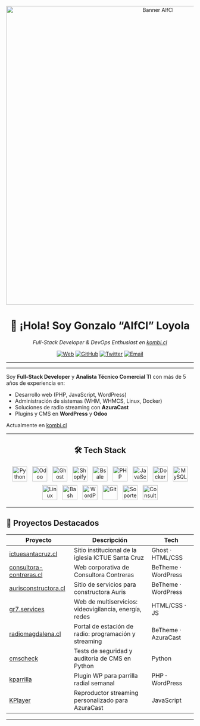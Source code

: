 <!-- Banner opcional -->
<!-- Banner -->
<p align="center">
  <img src="https://alf.cl/wp-content/uploads/2025/03/logo.webp" alt="Banner AlfCl" width="800" />
</p>


<!-- Título -->
<h1 align="center">👋 ¡Hola! Soy Gonzalo “AlfCl” Loyola</h1>

<!-- Subtítulo pequeño -->
<p align="center"><em>Full-Stack Developer & DevOps Enthusiast en <a href="https://kombi.cl">kombi.cl</a></em></p>

<!-- Badges centrados -->
<p align="center">
  <a href="https://alf.cl"><img src="https://img.shields.io/badge/🌐-alf.cl-0af?style=flat&logo=internet-explorer&logoColor=white" alt="Web" /></a>
  <a href="https://github.com/alfcl"><img src="https://img.shields.io/badge/🐙-alfcl-000?style=flat&logo=github&logoColor=white" alt="GitHub" /></a>
  <a href="https://twitter.com/alfcl"><img src="https://img.shields.io/badge/🐦-@alfcl-1DA1F2?style=flat&logo=twitter&logoColor=white" alt="Twitter" /></a>
  <a href="mailto:contacto@kombi.cl"><img src="https://img.shields.io/badge/✉️-contacto@kombi.cl-D14836?style=flat&logo=gmail&logoColor=white" alt="Email" /></a>
</p>

<hr />

---

<p>Soy <strong>Full-Stack Developer</strong> y <strong>Analista Técnico Comercial TI</strong> con más de 5 años de experiencia en:</p>
<ul>
  <li>Desarrollo web (PHP, JavaScript, WordPress)</li>
  <li>Administración de sistemas (WHM, WHMCS, Linux, Docker)</li>
  <li>Soluciones de radio streaming con <strong>AzuraCast</strong></li>
  <li>Plugins y CMS en <strong>WordPress</strong> y <strong>Odoo</strong></li>
</ul>
<p>Actualmente en <a href="https://kombi.cl">kombi.cl</a></p>

---


<!-- Tech Stack -->
<!-- Tech Stack -->
<h2 align="center">🛠 Tech Stack</h2>
<p align="center">
  <img alt="Python"        src="https://img.shields.io/badge/Python-3776AB?logo=python&style=for-the-badge"        height="40" style="margin:5px;" />
  <img alt="Odoo"          src="https://img.shields.io/badge/Odoo-7A0928?logo=odoo&style=for-the-badge"             height="40" style="margin:5px;" />
  <img alt="Ghost"         src="https://img.shields.io/badge/Ghost-000000?logo=ghost&style=for-the-badge"            height="40" style="margin:5px;" />
  <img alt="Shopify"       src="https://img.shields.io/badge/Shopify-96BF48?logo=shopify&style=for-the-badge"        height="40" style="margin:5px;" />
  <img alt="Bsale"         src="https://img.shields.io/badge/Bsale-4B4B4B?style=for-the-badge"                       height="40" style="margin:5px;" />
  <img alt="PHP"           src="https://img.shields.io/badge/PHP-777BB4?logo=php&style=for-the-badge"                height="40" style="margin:5px;" />
  <img alt="JavaScript"    src="https://img.shields.io/badge/JavaScript-F7DF1E?logo=javascript&style=for-the-badge" height="40" style="margin:5px;" />
  <img alt="Docker"        src="https://img.shields.io/badge/Docker-2496ED?logo=docker&style=for-the-badge"          height="40" style="margin:5px;" />
  <img alt="MySQL"         src="https://img.shields.io/badge/MySQL-4479A1?logo=mysql&style=for-the-badge"             height="40" style="margin:5px;" />
  <img alt="Linux"         src="https://img.shields.io/badge/Linux-FCC624?logo=linux&style=for-the-badge"            height="40" style="margin:5px;" />
  <img alt="Bash"          src="https://img.shields.io/badge/Bash-4EAA25?logo=gnu-bash&style=for-the-badge"           height="40" style="margin:5px;" />
  <img alt="WordPress"     src="https://img.shields.io/badge/WordPress-21759B?logo=wordpress&style=for-the-badge"   height="40" style="margin:5px;" />
  <img alt="Git"           src="https://img.shields.io/badge/Git-F05032?logo=git&style=for-the-badge"               height="40" style="margin:5px;" />
  <img alt="Soporte Remoto" src="https://img.shields.io/badge/Soporte_Remoto-lightgrey?style=for-the-badge"       height="40" style="margin:5px;" />
  <img alt="Consultoría"    src="https://img.shields.io/badge/Consultoría-lightgrey?style=for-the-badge"          height="40" style="margin:5px;" />
</p>



---

## 🚀 Proyectos Destacados

| Proyecto                                           | Descripción                                           | Tech                |
|----------------------------------------------------|-------------------------------------------------------|---------------------|
| [ictuesantacruz.cl](https://ictuesantacruz.cl)     | Sitio institucional de la iglesia ICTUE Santa Cruz    | Ghost · HTML/CSS    |
| [consultora-contreras.cl](https://consultora-contreras.cl) | Web corporativa de Consultora Contreras             | BeTheme · WordPress |
| [aurisconstructora.cl](https://aurisconstructora.cl)| Sitio de servicios para constructora Auris            | BeTheme · WordPress |
| [gr7.services](https://gr7.services)               | Web de multiservicios: videovigilancia, energía, redes| HTML/CSS · JS       |
| [radiomagdalena.cl](https://radiomagdalena.cl)      | Portal de estación de radio: programación y streaming  | BeTheme · AzuraCast |
| [cmscheck](https://github.com/alfcl/cmscheck)      | Tests de seguridad y auditoría de CMS en Python       | Python              |
| [kparrilla](https://github.com/alfcl/kparrilla)    | Plugin WP para parrilla radial semanal                | PHP · WordPress     |
| [KPlayer](https://github.com/alfcl/KPlayer)        | Reproductor streaming personalizado para AzuraCast    | JavaScript          |


---

